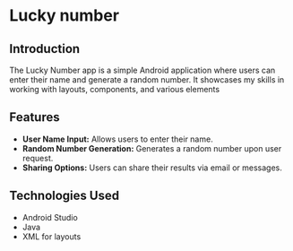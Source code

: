 # Lucky number

## Introduction
The Lucky Number app is a simple Android application where users can enter their name and generate a random number. It showcases my skills in working with layouts, components, and various elements

## Features
- **User Name Input:** Allows users to enter their name.
- **Random Number Generation:** Generates a random number upon user request.
- **Sharing Options:** Users can share their results via email or messages.

## Technologies Used
- Android Studio
- Java
- XML for layouts